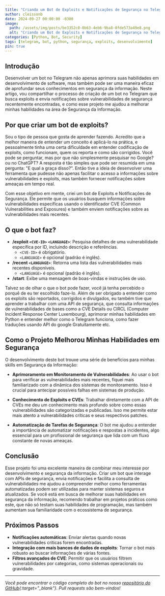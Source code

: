```yaml
---
title: "Criando um Bot de Exploits e Notificações de Segurança no Telegram"
author: cleissonb
date: 2024-09-27 00:00:00 -0300
image:
  path: /assets/img/posts/be3352c0-8b63-4eb6-9ba8-0fde573a49e8.png
  alt: "Criando um Bot de Exploits e Notificações de Segurança no Telegram"
categories: [Python, Bot, Security]
tags: [telegram, bot, python, segurança, exploits, desenvolvimento]
pin: true
---
```


## Introdução

Desenvolver um bot no Telegram não apenas aprimora suas habilidades em desenvolvimento de software, mas também pode ser uma maneira eficaz de aprofundar seus conhecimentos em segurança da informação. Neste artigo, vou compartilhar o processo de criação de um bot no Telegram que busca exploits e envia notificações sobre vulnerabilidades de segurança recentemente encontradas, e como esse projeto me ajudou a melhorar minhas habilidades na área de Segurança da Informação.

## Por que criar um bot de exploits?

Sou o tipo de pessoa que gosta de aprender fazendo. Acredito que a melhor maneira de entender um conceito é aplicá-lo na prática, e pessoalmente tinha uma certa dificuldade em entender codificação de exploits, como funcionam, quem os reporta e como são corrigidos. Você pode se perguntar, mas por que não simplesmente pesquisar no Google? ou no ChatGPT? A resposta é tão simples que pode ser resumida em uma pergunta: "E qual a graça disso?". Então tive a ideia de desenvolver uma ferramenta que pudesse não apenas facilitar o acesso a informações sobre vulnerabilidades e exploits, mas também fornecer notificações sobre ameaças em tempo real.

Com esse objetivo em mente, criei um bot de Exploits e Notificações de Segurança. Ele permite que os usuários busquem informações sobre vulnerabilidades específicas usando o identificador CVE (Common Vulnerabilities and Exposures) e também enviem notificações sobre as vulnerabilidades mais recentes.

## O que o bot faz?

- **/exploit `<CVE-ID>` `<LANGUAGE>`**: Pesquisa detalhes de uma vulnerabilidade específica por ID, incluindo descrição e referências.
    - `<CVE-ID>` é obrigatório.
    - `<LANGUAGE>` é opcional (padrão é inglês).
- **/recent `<LANGUAGE>`**: Retorna uma lista das vulnerabilidades mais recentes disponíveis.
    - `<LANGUAGE>` é opcional (padrão é inglês).
- **/start**: Exibe uma mensagem de boas-vindas e instruções de uso.

Talvez so de olhar o que o bot pode fazer, você já tenha percebido o porquê de eu ter escolhido faze-lo. Além de ser obrigado a entender como os exploits são reportados, corrigidos e divulgados, eu também tive que aprender a trabalhar com uma API de segurança, que consulta informações de vulnerabilidades de bases como a CVE Details ou CIRCL (Computer Incident Response Center Luxembourg), aprimorar minhas habilidades em Python e entender melhor como o Telegram funciona, como fazer traduções usando API do google Gratuitamente etc.

## Como o Projeto Melhorou Minhas Habilidades em Segurança

O desenvolvimento deste bot trouxe uma série de benefícios para minhas skills em Segurança da Informação:

- **Aprimoramento em Monitoramento de Vulnerabilidades**: Ao usar o bot para verificar as vulnerabilidades mais recentes, fiquei mais familiarizado com a dinâmica dos sistemas de monitoramento. Isso é crucial para antecipar possíveis falhas em sistemas de produção.

- **Conhecimento de Exploits e CVEs**: Trabalhar diretamente com a API de CVEs me deu um conhecimento mais profundo sobre como essas vulnerabilidades são categorizadas e publicadas. Isso me permite estar mais atento a vulnerabilidades críticas e seus respectivos patches.

- **Automatização de Tarefas de Segurança**: O bot me ajudou a entender a importância de automatizar notificações e respostas a incidentes, algo essencial para um profissional de segurança que lida com um fluxo constante de novas ameaças.

## Conclusão

Esse projeto foi uma excelente maneira de combinar meu interesse por desenvolvimento e segurança da informação. Criar um bot que interage com APIs de segurança, envia notificações e facilita a consulta de vulnerabilidades me ajudou a compreender melhor como ferramentas automatizadas podem ser utilizadas para manter sistemas seguros e atualizados. Se você está em busca de melhorar suas habilidades em segurança da informação, recomendo trabalhar em projetos práticos como este, que não só testam suas habilidades de programação, mas também aumentam sua familiaridade com o ecossistema de segurança.

## Próximos Passos

- **Notificações automáticas**: Enviar alertas quando novas vulnerabilidades críticas forem encontradas.
- **Integração com mais bancos de dados de exploits**: Tornar o bot mais robusto ao buscar informações de várias fontes.
- **Filtros avançados de CVE**: Permitir que os usuários filtrem vulnerabilidades por categorias, como sistemas operacionais ou gravidade.

---

_Você pode encontrar o código completo do bot no nosso [repositório do GitHub](https://github.com/cleissonbarbosa/telegram-security-bot){:target="\_blank"}. Pull requests são bem-vindos!_